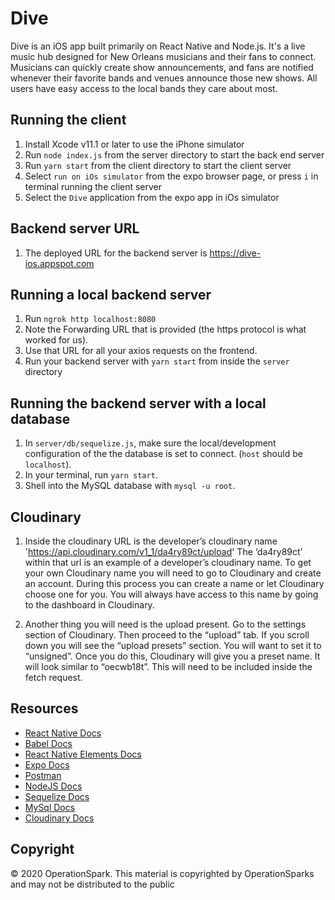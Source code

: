 # Dive
Dive is an iOS app built primarily on React Native and Node.js. It's a live music hub designed for New Orleans musicians and their fans to connect. Musicians can quickly create show announcements, and fans are notified whenever their favorite bands and venues announce those new shows. All users have easy access to the local bands they care about most.

## Running the client

1. Install Xcode v11.1 or later to use the iPhone simulator
2. Run `node index.js` from the server directory to start the back end server
3. Run `yarn start` from the client directory to start the client server
4. Select `run on iOs simulator` from the expo browser page, or press `i` in terminal running the client server
5. Select the `Dive` application from the expo app in iOs simulator

## Backend server URL
1. The deployed URL for the backend server is https://dive-ios.appspot.com

## Running a local backend server

1. Run `ngrok http localhost:8080`
2. Note the Forwarding URL that is provided (the https protocol is what worked for us).
3. Use that URL for all your axios requests on the frontend. 
4. Run your backend server with `yarn start` from inside the `server` directory

## Running the backend server with a local database

1. In `server/db/sequelize.js`, make sure the local/development configuration of the the database is set to connect. (`host` should be `localhost`).
2. In your terminal, run `yarn start`.
3. Shell into the MySQL database with `mysql -u root`.

## Cloudinary

1. Inside the cloudinary URL is the developer’s cloudinary name
'https://api.cloudinary.com/v1_1/da4ry89ct/upload'
The ‘da4ry89ct’ within that url is an example of a developer’s cloudinary name.   To get your own Cloudinary name you will need to go to Cloudinary and create an account.  During this process you can create a name or let Cloudinary choose one for you.  You will always have access to this name by going to the dashboard in Cloudinary.  

2. Another thing you will need is the upload present.  Go to the settings section of Cloudinary.  Then proceed to the “upload” tab.  If you scroll down you will see the “upload presets” section.  You will want to set it to “unsigned”.  Once you do this, Cloudinary will give you a preset name.  It will look similar to “oecwb18t”.  This will need to be included inside the fetch request. 


## Resources

* [React Native Docs](https://facebook.github.io/react-native/)
* [Babel Docs](https://babeljs.io/docs/setup/)
* [React Native Elements Docs](https://react-native-elements.github.io/react-native-elements/)
* [Expo Docs](https://docs.expo.io/versions/latest/)
* [Postman](https://www.getpostman.com/)
* [NodeJS Docs](https://nodejs.org/)
* [Sequelize Docs](https://sequelize.org/v5/)
* [MySql Docs](https://dev.mysql.com/doc/)
* [Cloudinary Docs](https://cloudinary.com/documentation/image_video_and_file_upload)


## Copyright

&copy; 2020 OperationSpark.  This material is copyrighted by OperationSparks and may not be distributed to the public
